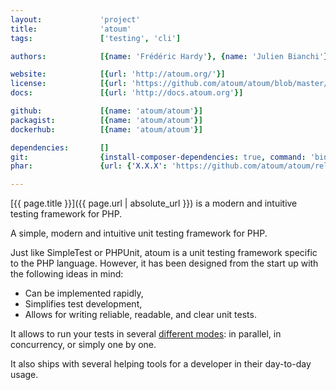 ```yaml
---
layout:             'project'
title:              'atoum'
tags:               ['testing', 'cli']

authors:            [{name: 'Frédéric Hardy'}, {name: 'Julien Bianchi'}] 

website:            [{url: 'http://atoum.org/'}]
license:            [{url: 'https://github.com/atoum/atoum/blob/master/LICENSE', label: 'BSD 3'}]
docs:               [{url: 'http://docs.atoum.org'}]

github:             [{name: 'atoum/atoum'}]
packagist:          [{name: 'atoum/atoum'}]               
dockerhub:          [{name: 'atoum/atoum'}]

dependencies:       []
git:                {install-composer-dependencies: true, command: 'bin/atoum'}
phar:               {url: {'X.X.X': 'https://github.com/atoum/atoum/releases/download/X.X.X/atoum.phar'}}

---
```


[{{ page.title }}]({{ page.url | absolute_url }}) is a modern and intuitive testing framework for PHP.

<!--more--> 

A simple, modern and intuitive unit testing framework for PHP.

Just like SimpleTest or PHPUnit, atoum is a unit testing framework specific to the PHP language. However, it has been designed from the start up with the following ideas in mind:
* Can be implemented rapidly,
* Simplifies test development,
* Allows for writing reliable, readable, and clear unit tests.

It allows to run your tests in several [different modes](http://atoum.org/features.html#execution-engines):
in parallel, in concurrency, or simply one by one.
 
It also ships with several helping tools for a developer in their day-to-day usage.
